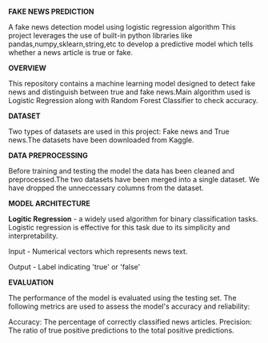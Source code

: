 **FAKE NEWS PREDICTION**

A fake news detection model using logistic regression algorithm
This project leverages the use of built-in python libraries like pandas,numpy,sklearn,string,etc to develop a predictive model which tells whether a news article is true or fake.

**OVERVIEW**

This repository contains a machine learning model designed to detect fake news and distinguish between true and fake news.Main algorithm used is Logistic Regression along with Random Forest Classifier to check accuracy.

**DATASET**

Two types of datasets are used in this project: Fake news and True news.The datasets have been downloaded from Kaggle.

**DATA PREPROCESSING**

Before training and testing the model the data has been cleaned and preprocessed.The two datasets have been merged into a single dataset.
We have dropped the unneccessary columns from the dataset.

**MODEL ARCHITECTURE**

**Logitic Regression** - a widely used algorithm for binary classification tasks. Logistic regression is effective for this task due to its simplicity and interpretability.

Input - Numerical vectors which represents news text.

Output - Label indicating 'true' or 'false'


**EVALUATION**

The performance of the model is evaluated using the testing set. The following metrics are used to assess the model's accuracy and reliability:

Accuracy: The percentage of correctly classified news articles.
Precision: The ratio of true positive predictions to the total positive predictions.


